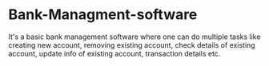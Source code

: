 # Bank-Managment-software
It's a basic bank management software where one can do multiple tasks like creating new account, removing existing account, check details of existing account, update info of existing account, transaction details etc.
